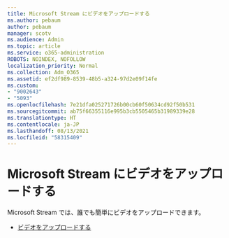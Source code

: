 ```yaml
---
title: Microsoft Stream にビデオをアップロードする
ms.author: pebaum
author: pebaum
manager: scotv
ms.audience: Admin
ms.topic: article
ms.service: o365-administration
ROBOTS: NOINDEX, NOFOLLOW
localization_priority: Normal
ms.collection: Adm_O365
ms.assetid: ef2df989-8539-48b5-a324-97d2e09f14fe
ms.custom:
- "9002643"
- "5093"
ms.openlocfilehash: 7e21dfa025271726b00cb60f50634cd92f50b531
ms.sourcegitcommit: ab75f66355116e995b3cb5505465b31989339e28
ms.translationtype: HT
ms.contentlocale: ja-JP
ms.lasthandoff: 08/13/2021
ms.locfileid: "58315409"
---
```

# <a name="upload-a-video-to-microsoft-stream"></a>Microsoft Stream にビデオをアップロードする

Microsoft Stream では、誰でも簡単にビデオをアップロードできます。

- [ビデオをアップロードする](https://docs.microsoft.com/stream/portal-upload-video)
